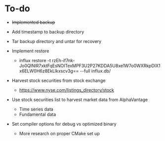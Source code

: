 # To-do
- ~~Implemented backup~~

- Add timestamp to backup directory

- Tar backup directory and untar for recovery

- Implement restore
    - influx restore -t rzEh-if7nk-Jo0QINlR7xktFqEsNOITexMPF3U2P27KDDA5U8xe1W7o0WXRkpDlX1x6ELW0H6z8EkLlkxscv3g== --full influx.db/

- Harvest stock securities from stock exchange
    - https://www.nyse.com/listings_directory/stock
- Use stock securities list to harvest market data from AlphaVantage
    - Time series data
    - Fundamental data

- Set compiler options for debug vs optimized binary
    - More research on proper CMake set up
